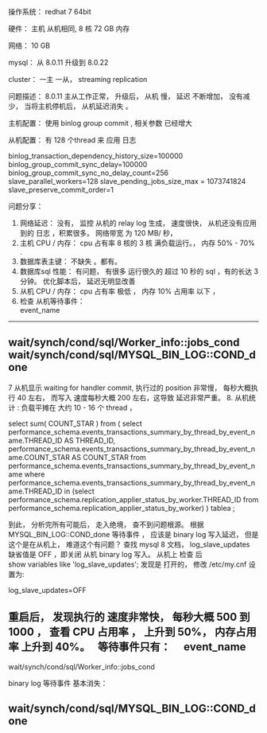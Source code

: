 操作系统： redhat 7  64bit

硬件： 主机 从机相同, 8 核  72 GB 内存 

网络： 10 GB 

mysql： 从 8.0.11 升级到  8.0.22  

cluster： 一主 一从， streaming replication

问题描述： 8.0.11  主从工作正常， 升级后， 从机 慢， 延迟 不断增加， 没有减少， 当将主机停机后， 从机延迟消失 。 

主机配置： 使用 binlog group commit ,  相关参数 已经增大 

从机配置： 有 128 个thread 来 应用 日志

binlog_transaction_dependency_history_size=100000 
binlog_group_commit_sync_delay=100000 
binlog_group_commit_sync_no_delay_count=256
slave_parallel_workers=128 
slave_pending_jobs_size_max = 1073741824
slave_preserve_commit_order=1

问题分享：
1. 网络延迟： 没有， 监控 从机的 relay log 生成， 速度很快， 从机还没有应用到的 日志 ，积累很多。 网络带宽 为 120 MB/ 秒， 
2. 主机 CPU / 内存：  cpu 占有率 8 核的  3 核 满负载运行。， 内存 50% - 70% .
3. 数据库表主键：  不缺失 。都有。 
4. 数据库sql 性能：  有问题， 有很多 运行很久的 超过 10 秒的 sql ，有的长达 3 分钟。 优化脚本后， 延迟无明显改善 
5. 从机 CPU / 内存： cpu 占有率 极低 ， 内存 10%  占用率 以下  ， 
6. 检查 从机等待事件：  
 event_name                                   
----------------------------------------------
 wait/synch/cond/sql/Worker_info::jobs_cond   
 wait/synch/cond/sql/MYSQL_BIN_LOG::COND_done 
----------------------------------------------

7 从机显示 waiting for handler commit,  执行过的 position 非常慢， 每秒大概执行  40 左右， 而写入 速度每秒大概 200 左右，这导致 延迟非常严重。
8. 从机统计 :  负载平摊在  大约 10 - 16 个 thread ， 

select sum( COUNT_STAR ) from
  ( select performance_schema.events_transactions_summary_by_thread_by_event_name.THREAD_ID AS THREAD_ID,
performance_schema.events_transactions_summary_by_thread_by_event_name.COUNT_STAR AS COUNT_STAR
from performance_schema.events_transactions_summary_by_thread_by_event_name
where performance_schema.events_transactions_summary_by_thread_by_event_name.THREAD_ID
in (select performance_schema.replication_applier_status_by_worker.THREAD_ID
from performance_schema.replication_applier_status_by_worker)   ) tablea  ;
 

到此， 分析完所有可能后，  走入绝境， 查不到问题根源。 
根据  MYSQL_BIN_LOG::COND_done  等待事件 ， 应该是 binary log 写入延迟， 但是这个是在从机上， 难道这个有问题？ 查找 mysql 8 文档，  log_slave_updates 缺省值是  OFF ，即关闭 从机 binary log 写入。 
从机上 检查 后  
show variables like 'log_slave_updates';  发现是 打开的， 修改 /etc/my.cnf  设置为:

log_slave_updates=OFF 

重启后， 发现执行的 速度非常快， 每秒大概 500 到 1000 ， 查看 CPU 占用率 ， 上升到 50%， 内存占用率 上升到 40%。　
等待事件只有：　
 event_name                                   
----------------------------------------------
 wait/synch/cond/sql/Worker_info::jobs_cond   

binary log 等待事件 基本消失： 

 wait/synch/cond/sql/MYSQL_BIN_LOG::COND_done 
----------------------------------------------




